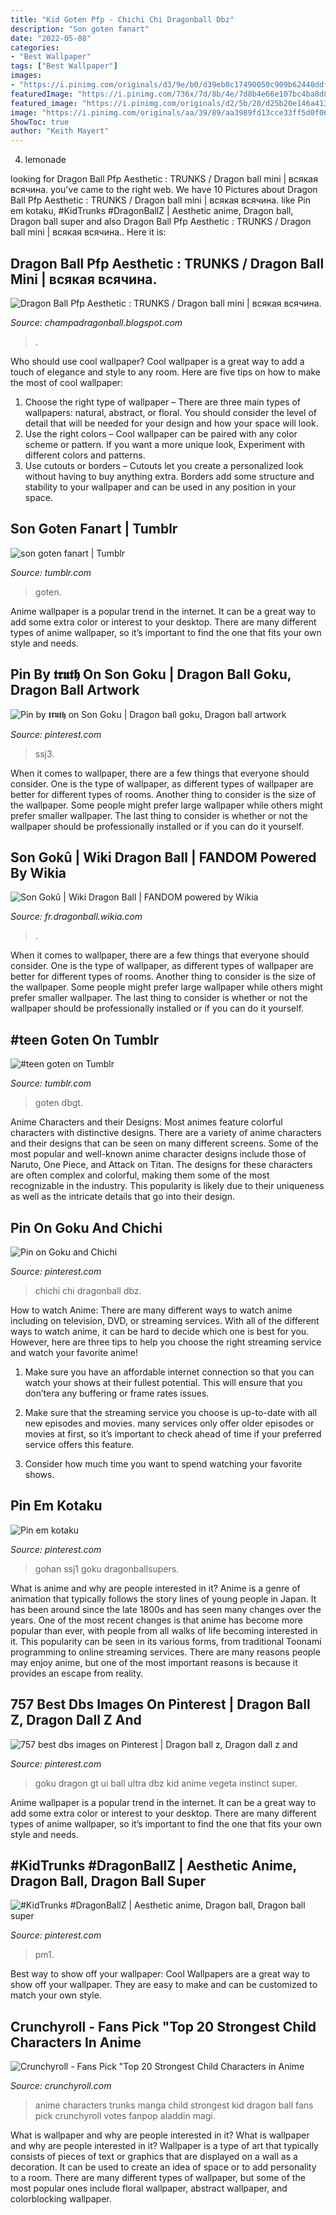 ```yaml
---
title: "Kid Goten Pfp - Chichi Chi Dragonball Dbz"
description: "Son goten fanart"
date: "2022-05-08"
categories:
- "Best Wallpaper"
tags: ["Best Wallpaper"]
images:
- "https://i.pinimg.com/originals/d3/9e/b0/d39eb0c17490050c909b62440ddfed40.jpg"
featuredImage: "https://i.pinimg.com/736x/7d/8b/4e/7d8b4e66e107bc4ba8d8877c5735ebff.jpg"
featured_image: "https://i.pinimg.com/originals/d2/5b/20/d25b20e146a413596aee12243f065ab3.jpg"
image: "https://i.pinimg.com/originals/aa/39/89/aa3989fd13cce33ff5d0f069fbca0366.jpg"
ShowToc: true
author: "Keith Mayert"
---
```



4. lemonade 

	

		
looking for Dragon Ball Pfp Aesthetic : TRUNKS / Dragon ball mini | всякая всячина. you've came to the right web. We have 10 Pictures about Dragon Ball Pfp Aesthetic : TRUNKS / Dragon ball mini | всякая всячина. like Pin em kotaku, #KidTrunks #DragonBallZ | Aesthetic anime, Dragon ball, Dragon ball super and also Dragon Ball Pfp Aesthetic : TRUNKS / Dragon ball mini | всякая всячина.. Here it is:
		
    
## Dragon Ball Pfp Aesthetic : TRUNKS / Dragon Ball Mini | всякая всячина.

<img loading=lazy src="https://66.media.tumblr.com/029b8d50c5c1ee010b8faf0662d4fee8/tumblr_nmphzngU6p1u8yk3fo1_400.jpg" onerror="this.onerror=null;this.src='https://tse3.mm.bing.net/th?id=OIP.uOenZR7ZByGqe95nhRnxjgAAAA&amp;pid=15.1';" alt="Dragon Ball Pfp Aesthetic : TRUNKS / Dragon ball mini | всякая всячина.">

_Source: champadragonball.blogspot.com_

>. 

	

Who should use cool wallpaper?
Cool wallpaper is a great way to add a touch of elegance and style to any room. Here are five tips on how to make the most of cool wallpaper: 
1) Choose the right type of wallpaper – There are three main types of wallpapers: natural, abstract, or floral. You should consider the level of detail that will be needed for your design and how your space will look. 
2) Use the right colors – Cool wallpaper can be paired with any color scheme or pattern. If you want a more unique look, Experiment with different colors and patterns. 
3) Use cutouts or borders – Cutouts let you create a personalized look without having to buy anything extra. Borders add some structure and stability to your wallpaper and can be used in any position in your space.

    
## Son Goten Fanart | Tumblr

<img loading=lazy src="https://64.media.tumblr.com/1ee2838022e6599369c9a1a2266b3666/tumblr_p7k38hOBbt1v76chno1_500.png" onerror="this.onerror=null;this.src='https://tse1.mm.bing.net/th?id=OIP.DTNS1RAl31ZlELkxHYpOVwHaHJ&amp;pid=15.1';" alt="son goten fanart | Tumblr">

_Source: tumblr.com_

>goten. 

	

Anime wallpaper is a popular trend in the internet. It can be a great way to add some extra color or interest to your desktop. There are many different types of anime wallpaper, so it’s important to find the one that fits your own style and needs.

    
## Pin By 𝖙𝖗𝖚𝖙𝖍 On Son Goku | Dragon Ball Goku, Dragon Ball Artwork

<img loading=lazy src="https://i.pinimg.com/originals/d3/9e/b0/d39eb0c17490050c909b62440ddfed40.jpg" onerror="this.onerror=null;this.src='https://tse2.mm.bing.net/th?id=OIP.kaI8hyhxG9uEZ5AmX_a0YgHaFj&amp;pid=15.1';" alt="Pin by 𝖙𝖗𝖚𝖙𝖍 on Son Goku | Dragon ball goku, Dragon ball artwork">

_Source: pinterest.com_

>ssj3. 

	

When it comes to wallpaper, there are a few things that everyone should consider. One is the type of wallpaper, as different types of wallpaper are better for different types of rooms. Another thing to consider is the size of the wallpaper. Some people might prefer large wallpaper while others might prefer smaller wallpaper. The last thing to consider is whether or not the wallpaper should be professionally installed or if you can do it yourself.

    
## Son Gokû | Wiki Dragon Ball | FANDOM Powered By Wikia

<img loading=lazy src="https://vignette1.wikia.nocookie.net/dragonball/images/1/11/GokusSpecialTrafficSafety02.png/revision/latest?cb=20130324061615&amp;path-prefix=fr" onerror="this.onerror=null;this.src='https://tse1.mm.bing.net/th?id=OIP.YHGysQIGvxBGJxxhH3_xOQHaFj&amp;pid=15.1';" alt="Son Gokû | Wiki Dragon Ball | FANDOM powered by Wikia">

_Source: fr.dragonball.wikia.com_

>. 

	

When it comes to wallpaper, there are a few things that everyone should consider. One is the type of wallpaper, as different types of wallpaper are better for different types of rooms. Another thing to consider is the size of the wallpaper. Some people might prefer large wallpaper while others might prefer smaller wallpaper. The last thing to consider is whether or not the wallpaper should be professionally installed or if you can do it yourself.

    
## #teen Goten On Tumblr

<img loading=lazy src="https://64.media.tumblr.com/c0371d64a05204712cd5d32c6791bafd/tumblr_p86umvR7gs1ttesfxo1_400.jpg" onerror="this.onerror=null;this.src='https://tse2.mm.bing.net/th?id=OIP.iPsaAzKmrNjBs7AmFdybHAAAAA&amp;pid=15.1';" alt="#teen goten on Tumblr">

_Source: tumblr.com_

>goten dbgt. 

	

Anime Characters and their Designs: Most animes feature colorful characters with distinctive designs.
There are a variety of anime characters and their designs that can be seen on many different screens. Some of the most popular and well-known anime character designs include those of Naruto, One Piece, and Attack on Titan. The designs for these characters are often complex and colorful, making them some of the most recognizable in the industry. This popularity is likely due to their uniqueness as well as the intricate details that go into their design.

    
## Pin On Goku And Chichi

<img loading=lazy src="https://i.pinimg.com/originals/cc/0d/72/cc0d72754a774fbb8c197bcf3c694b9f.jpg" onerror="this.onerror=null;this.src='https://tse2.mm.bing.net/th?id=OIP.UeHq8Uv9KJ-g-tubl2zzAQHaEK&amp;pid=15.1';" alt="Pin on Goku and Chichi">

_Source: pinterest.com_

>chichi chi dragonball dbz. 

	

How to watch Anime: There are many different ways to watch anime including on television, DVD, or streaming services.
With all of the different ways to watch anime, it can be hard to decide which one is best for you. However, here are three tips to help you choose the right streaming service and watch your favorite anime!
1. Make sure you have an affordable internet connection so that you can watch your shows at their fullest potential. This will ensure that you don’tera any buffering or frame rates issues.

2. Make sure that the streaming service you choose is up-to-date with all new episodes and movies. many services only offer older episodes or movies at first, so it’s important to check ahead of time if your preferred service offers this feature.

3. Consider how much time you want to spend watching your favorite shows.

    
## Pin Em Kotaku

<img loading=lazy src="https://i.pinimg.com/originals/aa/39/89/aa3989fd13cce33ff5d0f069fbca0366.jpg" onerror="this.onerror=null;this.src='https://tse1.mm.bing.net/th?id=OIP.WRrB8Cc_2cvFNMrd1MS_SgHaQ3&amp;pid=15.1';" alt="Pin em kotaku">

_Source: pinterest.com_

>gohan ssj1 goku dragonballsupers. 

	

What is anime and why are people interested in it?
Anime is a genre of animation that typically follows the story lines of young people in Japan. It has been around since the late 1800s and has seen many changes over the years. One of the most recent changes is that anime has become more popular than ever, with people from all walks of life becoming interested in it. This popularity can be seen in its various forms, from traditional Toonami programming to online streaming services. There are many reasons people may enjoy anime, but one of the most important reasons is because it provides an escape from reality.

    
## 757 Best Dbs Images On Pinterest | Dragon Ball Z, Dragon Dall Z And

<img loading=lazy src="https://i.pinimg.com/736x/7d/8b/4e/7d8b4e66e107bc4ba8d8877c5735ebff.jpg" onerror="this.onerror=null;this.src='https://tse4.mm.bing.net/th?id=OIP.M1v2Q7FSqMqEgE3xkkwkjgHaKd&amp;pid=15.1';" alt="757 best dbs images on Pinterest | Dragon ball z, Dragon dall z and">

_Source: pinterest.com_

>goku dragon gt ui ball ultra dbz kid anime vegeta instinct super. 

	

Anime wallpaper is a popular trend in the internet. It can be a great way to add some extra color or interest to your desktop. There are many different types of anime wallpaper, so it’s important to find the one that fits your own style and needs.

    
## #KidTrunks #DragonBallZ | Aesthetic Anime, Dragon Ball, Dragon Ball Super

<img loading=lazy src="https://i.pinimg.com/originals/d2/5b/20/d25b20e146a413596aee12243f065ab3.jpg" onerror="this.onerror=null;this.src='https://tse1.mm.bing.net/th?id=OIP.IL5TSOBxSKa37vo-oAYr7gHaEH&amp;pid=15.1';" alt="#KidTrunks #DragonBallZ | Aesthetic anime, Dragon ball, Dragon ball super">

_Source: pinterest.com_

>pm1. 

	

Best way to show off your wallpaper:
Cool Wallpapers are a great way to show off your wallpaper. They are easy to make and can be customized to match your own style.

    
## Crunchyroll - Fans Pick &quot;Top 20 Strongest Child Characters In Anime

<img loading=lazy src="http://img1.ak.crunchyroll.com/i/spire4/f2a4793ec7098ec87a1c98e0f623f9d01457811167_full.png" onerror="this.onerror=null;this.src='https://tse1.mm.bing.net/th?id=OIP.ue0UeGl51ExFgC2T4mJp1AHaEM&amp;pid=15.1';" alt="Crunchyroll - Fans Pick &quot;Top 20 Strongest Child Characters in Anime">

_Source: crunchyroll.com_

>anime characters trunks manga child strongest kid dragon ball fans pick crunchyroll votes fanpop aladdin magi. 

	

What is wallpaper and why are people interested in it?
What is wallpaper and why are people interested in it?
Wallpaper is a type of art that typically consists of pieces of text or graphics that are displayed on a wall as a decoration. It can be used to create an idea of space or to add personality to a room. There are many different types of wallpaper, but some of the most popular ones include floral wallpaper, abstract wallpaper, and colorblocking wallpaper.

